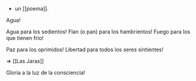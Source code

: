 - un [[poema]].

Agua!

Agua para los sedientos!
Flan (o pan) para los hambrientos!
Fuego para los que tienen frío!

Paz para los oprimidos!
Libertad para todos los seres sintientes!

=> [[Las Jaras]]

Gloria a la luz de la consciencia!

